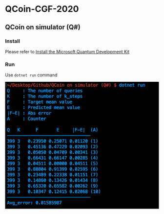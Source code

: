 # QCoin-CGF-2020

## QCoin on simulator (Q#)
### Install
Please refer to [Install the Microsoft Quantum Development Kit](https://docs.microsoft.com/en-us/quantum/install-guide/?view=qsharp-preview)

### Run
Use ```dotnet run```  command

<img src="./Teaser1.png" width="520px">


